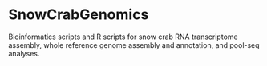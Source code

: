 # SnowCrabGenomics
Bioinformatics scripts and R scripts for snow crab RNA transcriptome assembly, whole reference genome assembly and annotation, and pool-seq analyses. 
